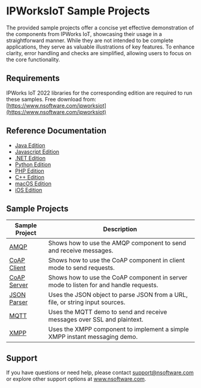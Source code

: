 # IPWorksIoT Sample Projects
The provided sample projects offer a concise yet effective demonstration of the components from IPWorks IoT, showcasing their usage in a straightforward manner. While they are not intended to be complete applications, they serve as valuable illustrations of key features. To enhance clarity, error handling and checks are simplified, allowing users to focus on the core functionality.

## Requirements
IPWorks IoT 2022 libraries for the corresponding edition are required to run these samples.  Free download from: [https://www.nsoftware.com/ipworksiot](https://www.nsoftware.com/ipworksiot)

## Reference Documentation
* [Java Edition](https://cdn.nsoftware.com/help/IOH/java/)
* [Javascript Edition](https://cdn.nsoftware.com/help/IOH/js/)
* [.NET Edition](https://cdn.nsoftware.com/help/IOH/cs/)
* [Python Edition](https://cdn.nsoftware.com/help/IOH/py/)
* [PHP Edition](https://cdn.nsoftware.com/help/IOH/php/)
* [C++ Edition](https://cdn.nsoftware.com/help/IOH/cpp/)
* [macOS Edition](https://cdn.nsoftware.com/help/IOH/mac/)
* [iOS Edition](https://cdn.nsoftware.com/help/IOH/mac/)

## Sample Projects
| Sample Project | Description |
| --- | --- |
| [AMQP](./IPWorks%20IoT%20Samples/AMQP) | Shows how to use the AMQP component to send and receive messages. |
| [CoAP Client](./IPWorks%20IoT%20Samples/CoAP%20Client) | Shows how to use the CoAP component in client mode to send requests. |
| [CoAP Server](./IPWorks%20IoT%20Samples/CoAP%20Server) | Shows how to use the CoAP component in server mode to listen for and handle requests. |
| [JSON Parser](./IPWorks%20IoT%20Samples/JSON%20Parser) | Uses the JSON object to parse JSON from a URL, file, or string input sources. |
| [MQTT](./IPWorks%20IoT%20Samples/MQTT) | Uses the MQTT demo to send and receive messages over SSL and plaintext. |
| [XMPP](./IPWorks%20IoT%20Samples/XMPP) | Uses the XMPP component to implement a simple XMPP instant messaging demo. |

## Support
If you have questions or need help, please contact support@nsoftware.com or explore other support options 
at www.nsoftware.com.
